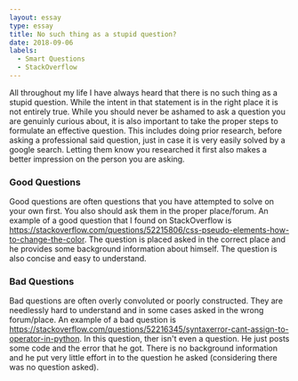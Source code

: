 ```yaml
---
layout: essay
type: essay
title: No such thing as a stupid question?
date: 2018-09-06
labels:
  - Smart Questions
  - StackOverflow
---
```


All throughout my life I have always heard that there is no such thing as a stupid question. While the intent in that statement is in the right place it is not entirely true. While you should never be ashamed to ask a question you are genuinly curious about, it is also important to take the proper steps to formulate an effective question. This includes doing prior research, before asking a professional said question, just in case it is very easily solved by a google search. Letting them know you researched it first also makes a better impression on the person you are asking. 
### Good Questions
Good questions are often questions that you have attempted to solve on your own first. You also should ask them in the proper place/forum. An example of a good question that I found on StackOverflow is https://stackoverflow.com/questions/52215806/css-pseudo-elements-how-to-change-the-color. The question is placed asked in the correct place and he provides some background information about himself. The question is also concise and easy to understand.
### Bad Questions
Bad questions are often overly convoluted or poorly constructed. They are needlessly hard to understand and in some cases asked in the wrong forum/place. An example of a bad question is https://stackoverflow.com/questions/52216345/syntaxerror-cant-assign-to-operator-in-python. In this question, ther isn't even a question. He just posts some code and the error that he got. There is no background information and he put very little effort in to the question he asked (considering there was no question asked).
